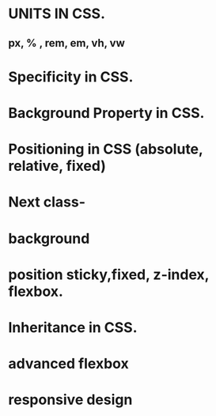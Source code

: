 <!-- todays agenda -->

# UNITS IN CSS. 
## px, % , rem, em, vh, vw

# Specificity in CSS.

# Background Property in CSS.

# Positioning in CSS (absolute, relative, fixed)

# Next class-

# background
# position sticky,fixed, z-index, flexbox.
# Inheritance in CSS.
# advanced flexbox
# responsive design